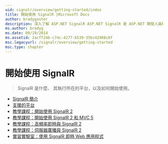 ```yaml
---
uid: signalr/overview/getting-started/index
title: 開始使用 SignalR |Microsoft Docs
author: bradygaster
description: 深入了解 ASP.NET SignalR ASP.NET SignalR 是 ASP.NET 開發人員輕鬆開發即時 web 功能的新程式庫。 SignalR 可讓 bi...
ms.author: bradyg
ms.date: 09/19/2014
ms.assetid: 2acff246-c74c-4277-b539-35bc42988c6f
msc.legacyurl: /signalr/overview/getting-started
msc.type: chapter
---
```

<a name="signalr-getting-started"></a>開始使用 SignalR
====================
> SignalR 是什麼、 其執行所在的平台，以及如何開始使用。


- [SignalR 簡介](introduction-to-signalr.md)
- [支援的平台](supported-platforms.md)
- [教學課程：開始使用 SignalR 2](tutorial-getting-started-with-signalr.md)
- [教學課程：開始使用 SignalR 2 和 MVC 5](tutorial-getting-started-with-signalr-and-mvc.md)
- [教學課程：高頻率即時與 SignalR 2](tutorial-high-frequency-realtime-with-signalr.md)
- [教學課程：伺服器廣播與 SignalR 2](tutorial-server-broadcast-with-signalr.md)
- [實習實驗室：使用 SignalR 即時 Web 應用程式](real-time-web-applications-with-signalr.md)
